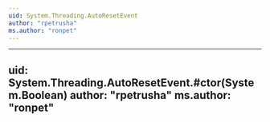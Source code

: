 ```yaml
---
uid: System.Threading.AutoResetEvent
author: "rpetrusha"
ms.author: "ronpet"
---
```


---
uid: System.Threading.AutoResetEvent.#ctor(System.Boolean)
author: "rpetrusha"
ms.author: "ronpet"
---
